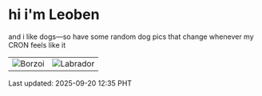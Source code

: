 # hi i'm Leoben

and i like dogs—so have some random dog pics that change whenever my CRON feels like it

|  |  |
|--------|----------|
| ![Borzoi](https://random-dog-vercel.vercel.app/api/random-borzoi?v=1758342946) | ![Labrador](https://random-dog-vercel.vercel.app/api/random-labrador?v=1758342946) |

Last updated: 2025-09-20 12:35 PHT
